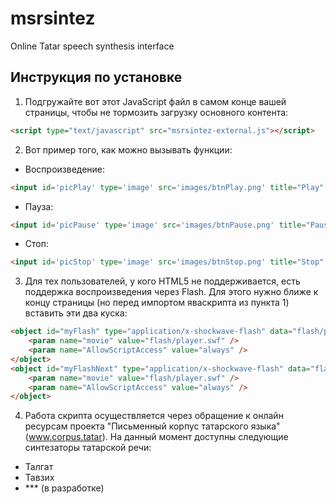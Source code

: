 # msrsintez
Online Tatar speech synthesis interface

## Инструкция по установке

1. Подгружайте вот этот JavaScript файл в самом конце вашей страницы, чтобы не тормозить загрузку основного контента:
```html
<script type="text/javascript" src="msrsintez-external.js"></script>
```

2. Вот пример того, как можно вызывать функции:

  * Воспроизведение:
```html
<input id='picPlay' type='image' src='images/btnPlay.png' title="Play" style="vertical-align: middle" onclick="javascript:play( document.getElementById('bigtext').textContent || document.getElementById('bigtext').innerText ); return false;">
```

  * Пауза:
```html
<input id='picPause' type='image' src='images/btnPause.png' title="Pause" style="vertical-align: middle" onclick="javascript:pause(); return false;">
```

  * Стоп:
```html
<input id='picStop' type='image' src='images/btnStop.png' title="Stop" style="vertical-align: middle" onclick="javascript:stop(); return false;">
```

3. Для тех пользователей, у кого HTML5 не поддерживается, есть поддержка воспроизведения через Flash. Для этого нужно ближе к концу страницы (но перед импортом яваскрипта из пункта 1) вставить эти два куска:
```html
<object id="myFlash" type="application/x-shockwave-flash" data="flash/player.swf" width="1" height="1">
    <param name="movie" value="flash/player.swf" />
    <param name="AllowScriptAccess" value="always" />
</object>
<object id="myFlashNext" type="application/x-shockwave-flash" data="flash/player.swf" width="1" height="1">
    <param name="movie" value="flash/player.swf" />
    <param name="AllowScriptAccess" value="always" />
</object>
```

4. Работа скрипта осуществляется через обращение к онлайн ресурсам проекта "Письменный корпус татарского языка" (www.corpus.tatar). На данный момент доступны следующие синтезаторы татарской речи:
  * Талгат
  * Тавзих
  * *** (в разработке)
